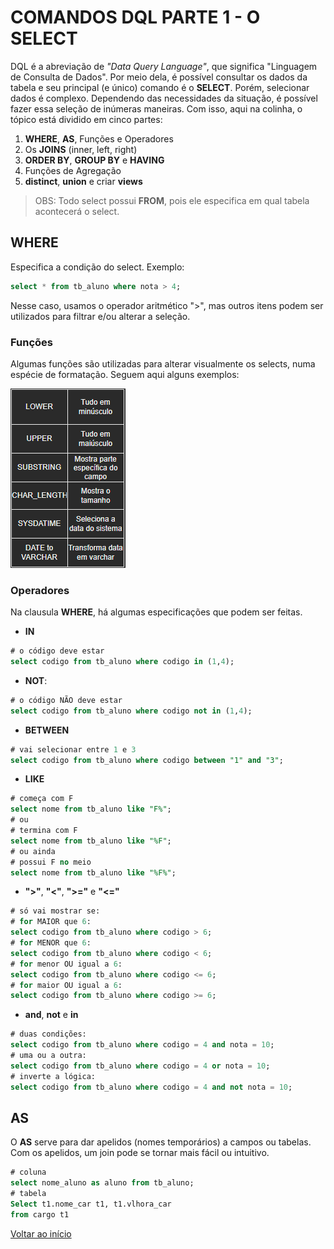 # COMANDOS DQL PARTE 1 - O SELECT
DQL é a abreviação de *"Data Query Language"*, que significa "Linguagem de Consulta de Dados". Por meio dela, é possível consultar os dados da tabela e seu principal (e único) comando é o **SELECT**. Porém, selecionar dados é complexo. Dependendo das necessidades da situação, é possível fazer essa seleção de inúmeras maneiras. Com isso, aqui na colinha, o tópico está dividido em cinco partes:

1. **WHERE**, **AS**, Funções e Operadores
2. Os **JOINS** (inner, left, right)
3. **ORDER BY**, **GROUP BY** e **HAVING**
4. Funções de Agregação
5. **distinct**, **union** e criar **views**

> OBS: Todo select possui **FROM**, pois ele especifica em qual tabela acontecerá o select. 


## WHERE
Especifica a condição do select. 
Exemplo:
```sql
select * from tb_aluno where nota > 4;
```
Nesse caso, usamos o operador aritmético ">", mas outros itens podem ser utilizados para filtrar e/ou alterar a seleção.

### Funções
Algumas funções são utilizadas para alterar visualmente os selects, numa espécie de formatação. Seguem aqui alguns exemplos:

<img src="./../img/funcoes.png">

### Operadores
Na clausula **WHERE**, há algumas especificações que podem ser feitas.
- **IN**
```sql
# o código deve estar
select codigo from tb_aluno where codigo in (1,4);
```
- **NOT**:
```sql
# o código NÃO deve estar
select codigo from tb_aluno where codigo not in (1,4);
```
- **BETWEEN**
```sql
# vai selecionar entre 1 e 3
select codigo from tb_aluno where codigo between "1" and "3";
```
- **LIKE**
```sql
# começa com F
select nome from tb_aluno like "F%"; 
# ou
# termina com F
select nome from tb_aluno like "%F"; 
# ou ainda
# possui F no meio
select nome from tb_aluno like "%F%"; 
```
- **">"**, **"<"**, **">="** e **"<="**
```sql
# só vai mostrar se:
# for MAIOR que 6:
select codigo from tb_aluno where codigo > 6; 
# for MENOR que 6:
select codigo from tb_aluno where codigo < 6; 
# for menor OU igual a 6:
select codigo from tb_aluno where codigo <= 6; 
# for maior OU igual a 6:
select codigo from tb_aluno where codigo >= 6; 
```
- **and**, **not** e **in**
```sql
# duas condições:
select codigo from tb_aluno where codigo = 4 and nota = 10; 
# uma ou a outra:
select codigo from tb_aluno where codigo = 4 or nota = 10; 
# inverte a lógica:
select codigo from tb_aluno where codigo = 4 and not nota = 10; 

```
## AS
O **AS** serve para dar apelidos (nomes temporários) a campos ou tabelas. Com os apelidos, um join pode se tornar mais fácil ou intuitivo. 

```sql
# coluna
select nome_aluno as aluno from tb_aluno; 
# tabela
Select t1.nome_car t1, t1.vlhora_car
from cargo t1

```
[Voltar ao início](./README.md)
